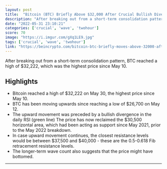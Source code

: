 ```yaml
---
layout: post
title:  "Bitcoin (BTC) Briefly Above $32,000 After Crucial Bullish Divergences"
description: "After breaking out from a short-term consolidation pattern, BTC reached a high of $32,222, which was the highest price since May 10."
date: "2022-05-31 23:10:21"
categories: ['crucial', 'wave', 'twohour']
score: 70
image: "https://i.imgur.com/gXq1LE9.jpg"
tags: ['crucial', 'wave', 'twohour']
link: "https://beincrypto.com/bitcoin-btc-briefly-moves-above-32000-after-crucial-bullish-divergences/"
---
```


After breaking out from a short-term consolidation pattern, BTC reached a high of $32,222, which was the highest price since May 10.

## Highlights

- Bitcoin reached a high of $32,222 on May 30, the highest price since May 10.
- BTC has been moving upwards since reaching a low of $26,700 on May 12.
- The upward movement was preceded by a bullish divergence in the daily RSI (green line) The price has now reclaimed the $30,500 horizontal area, which had been acting as support since May 2021, prior to the May 2022 breakdown.
- In case upward movement continues, the closest resistance levels would be between $37,500 and $40,000 - these are the 0.5-0.618 Fib retracement resistance levels.
- The longer-term wave count also suggests that the price might have bottomed.

---
